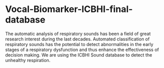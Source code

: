 # Vocal-Biomarker-ICBHI-final-database
The automatic analysis of respiratory sounds has been a field of great research interest during the last decades. Automated classification of respiratory sounds has the potential to detect abnormalities in the early stages of a respiratory dysfunction and thus enhance the effectiveness of decision making. We are using the ICBHI Sound database to detect the unhealthy respiration.
